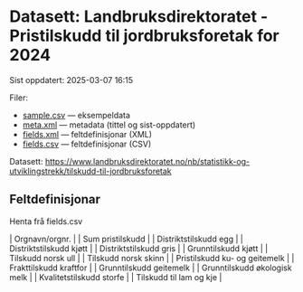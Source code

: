 # Datasett:     Landbruksdirektoratet - Pristilskudd til jordbruksforetak for 2024
 Sist oppdatert: 2025-03-07 16:15

 Filer:
 - [sample.csv](sample.csv) — eksempeldata
 - [meta.xml](meta.xml) — metadata (tittel og sist-oppdatert)
 - [fields.xml](fields.xml) — feltdefinisjonar (XML)
 - [fields.csv](fields.csv) — feltdefinisjonar (CSV)

Datasett: https://www.landbruksdirektoratet.no/nb/statistikk-og-utviklingstrekk/tilskudd-til-jordbruksforetak


## Feltdefinisjonar
Henta frå fields.csv

| Orgnavn/orgnr. |
| Sum pristilskudd |
| Distriktstilskudd egg |
| Distriktstilskudd kjøtt |
| Distriktstilskudd gris |
| Grunntilskudd kjøtt |
| Tilskudd norsk ull |
| Tilskudd norsk skinn |
| Pristilskudd ku- og geitemelk |
| Frakttilskudd kraftfor |
| Grunntilskudd geitemelk |
| Grunntilskudd økologisk melk |
| Kvalitetstilskudd storfe |
| Tilskudd til lam og kje |
